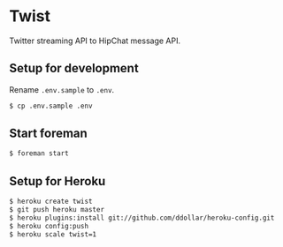 # Twist

Twitter streaming API to HipChat message API.

## Setup for development

Rename `.env.sample` to `.env`.

```bash
$ cp .env.sample .env
```

## Start foreman

```bash
$ foreman start
```

## Setup for Heroku

```bash
$ heroku create twist
$ git push heroku master
$ heroku plugins:install git://github.com/ddollar/heroku-config.git
$ heroku config:push
$ heroku scale twist=1
```
